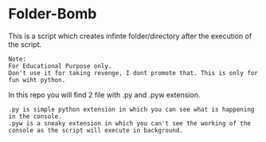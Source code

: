 # Folder-Bomb
This is a script which creates infinte folder/directory after the execution of the script. 
```
Note:
For Educational Purpose only.
Don't use it for taking revenge, I dont promote that. This is only for fun wiht python.
```

In this repo you will find 2 file with .py and .pyw extension.

```
.py is simple python extension in which you can see what is happening in the console.
.pyw is a sneaky extension in which you can't see the working of the console as the script will execute in background.
```
